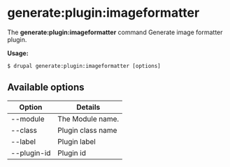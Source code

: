 # generate:plugin:imageformatter
The **generate:plugin:imageformatter** command Generate image formatter plugin.

**Usage:**
```
$ drupal generate:plugin:imageformatter [options] 
```

## Available options
Option | Details
-------|-------------
--module | The Module name.
--class | Plugin class name
--label | Plugin label
--plugin-id | Plugin id
